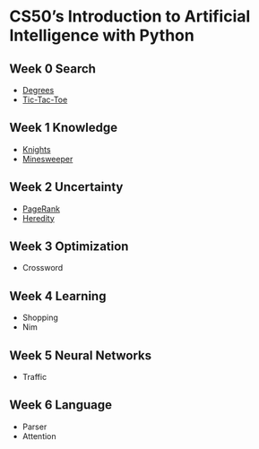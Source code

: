 # CS50’s Introduction to Artificial Intelligence with Python

## Week 0 Search

- [Degrees](degrees)
- [Tic-Tac-Toe](tictactoe)

## Week 1 Knowledge

- [Knights](knights)
- [Minesweeper](minesweeper)

## Week 2 Uncertainty

- [PageRank](pagerank)
- [Heredity](heredity)

## Week 3 Optimization

- Crossword

## Week 4 Learning

- Shopping
- Nim

## Week 5 Neural Networks

- Traffic

## Week 6 Language

- Parser
- Attention
